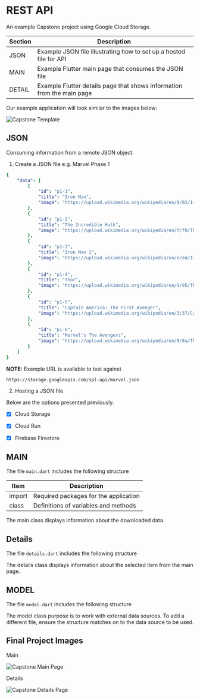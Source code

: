 # REST API

An example Capstone project using Google Cloud Storage.

| Section | Description |
|---------|-------------|
| JSON    | Example JSON file illustrating how to set up a hosted file for API |
| MAIN    | Example Flutter main page that consumes the JSON file |
| DETAIL  | Example Flutter details page that shows information from the main page | 


Our example application will look similar to the images below:

![Capstone Template](https://github.com/rosera/flutter_workshop/blob/main/images/capstone-template.png "Capstone Sketch")

## JSON

Consuming information from a remote JSON object.

1. Create a JSON file e.g. Marvel Phase 1

```yaml
{
    "data": [
        {
            "id": "p1-1",
            "title": "Iron Man",
            "image": "https://upload.wikimedia.org/wikipedia/en/0/02/Iron_Man_%282008_film%29_poster.jpg"
        },
        {
            "id": "p1-2",
            "title": "The Incredible Hulk",
            "image": "https://upload.wikimedia.org/wikipedia/en/f/f0/The_Incredible_Hulk_%28film%29_poster.jpg"
        },
        {
            "id": "p1-3",
            "title": "Iron Man 2",
            "image": "https://upload.wikimedia.org/wikipedia/en/e/ed/Iron_Man_2_poster.jpg"
        },
        {
            "id": "p1-4",
            "title": "Thor",
            "image": "https://upload.wikimedia.org/wikipedia/en/9/95/Thor_%28film%29_poster.jpg"
        },
        {
            "id": "p1-5",
            "title": "Captain America: The First Avenger",
            "image": "https://upload.wikimedia.org/wikipedia/en/3/37/Captain_America_The_First_Avenger_poster.jpg"
        },
        {
            "id": "p1-6",
            "title": "Marvel's The Avengers",
            "image": "https://upload.wikimedia.org/wikipedia/en/8/8a/The_Avengers_%282012_film%29_poster.jpg"
        }
    ]
}
```

__NOTE:__ Example URL is available to test against
```bash
https://storage.googleapis.com/spl-api/marvel.json
```

2. Hosting a JSON file

Below are the options presented previously.

- [x] Cloud Storage 
- [x] Cloud Run
- [x] Firebase Firestore


## MAIN

The file `main.dart` includes the following structure

| Item | Description |
|------|-------------|
| import | Required packages for the application |
| class  | Definitions of variables and methods  |

The main class displays information about the downloaded data.


## Details

The file `details.dart` includes the following structure


The details class displays information about the selected item from the main page.


## MODEL 

The file `model.dart` includes the following structure


The model class purpose is to work with external data sources.
To add a different file, ensure the structure matches on to the data source to be used.



## Final Project Images

Main

![Capstone Main Page](https://github.com/rosera/flutter_workshop/blob/main/images/capstone-main.png "Capstone Main")

Details

![Capstone Details Page](https://github.com/rosera/flutter_workshop/blob/main/images/capstone-details.png "Capstone Details")
